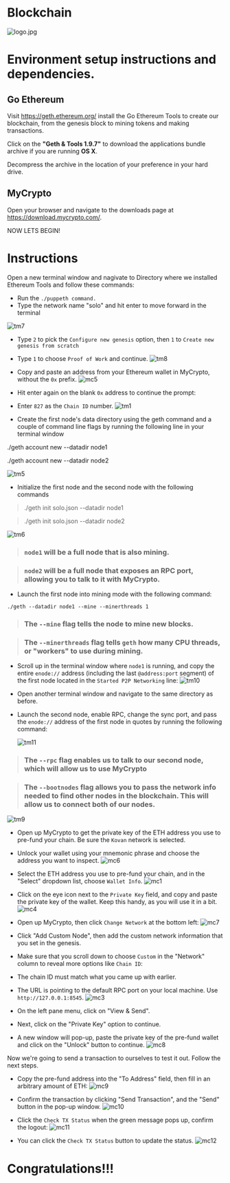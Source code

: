# Blockchain
![logo.jpg](Images/logo.jpg)

# Environment setup instructions and dependencies.

## **Go Ethereum**

Visit https://geth.ethereum.org/ install the Go Ethereum Tools to create our blockchain, from the genesis block to mining tokens and making transactions.

 Click on the **"Geth & Tools 1.9.7"** to download the applications bundle archive if you are running **OS X**.

Decompress the archive in the location of your preference in your hard drive.
## **MyCrypto**
Open your browser and navigate to the downloads page at https://download.mycrypto.com/.



NOW LETS BEGIN!

# Instructions

Open a new terminal window and nagivate to Directory where we installed Ethereum Tools and follow these commands:

* Run the `./puppeth command.`
* Type the network name "solo" and hit enter to move forward in the terminal

![tm7](images/tm7.png)

* Type `2` to pick the `Configure new genesis` option, then `1` to `Create new genesis from scratch`
* Type `1` to choose `Proof of Work` and continue.
![tm8](images/tm8.png)

* Copy and paste an address from your Ethereum wallet in MyCrypto, without the `0x` prefix.
 ![mc5](images/mc5.png)

* Hit enter again on the blank `0x` address to continue the prompt:

 * Enter `827` as the `Chain ID` number. 
 ![tm1](images/tm1.png)

* Create the first node's data directory using the geth command and a couple of command line flags by running the following line in your terminal window 

./geth account new --datadir node1

./geth account new --datadir node2

 ![tm5](images/tm5.png)

* Initialize the first node and the second node with the following commands

 >./geth init solo.json --datadir node1

 >./geth init solo.json --datadir node2

 ![tm6](images/tm6.png)

 

>### `node1` will be a full node that is also mining.

>### `node2` will be a full node that exposes an RPC port, allowing you to talk to it with MyCrypto.

* Launch the first node into mining mode with the following command:

 `./geth --datadir node1 --mine --minerthreads 1`
 
 >### The `--mine` flag tells the node to mine new blocks.

 >### The `--minerthreads` flag tells `geth` how many CPU threads, or "workers" to use during mining. 

* Scroll up in the terminal window where `node1` is running, and copy the entire `enode://` address (including the last `@address:port` segment) of the first node located in the `Started P2P Networking` line:
 ![tm10](images/tm10.png)

* Open another terminal window and navigate to the same directory as before.

* Launch the second node, enable RPC, change the sync port, and pass the `enode://` address of the first node in quotes by running the following command:

  ![tm11](images/tm11.png)


>### The `--rpc` flag enables us to talk to our second node, which will allow us to use MyCrypto 


>### The `--bootnodes` flag allows you to pass the network info needed to find other nodes in the blockchain. This will allow us to connect both of our nodes.
 ![tm9](images/tm9.png)


* Open up MyCrypto to get the private key of the ETH address you use to pre-fund your chain. Be sure the `Kovan` network is selected.

* Unlock your wallet using your mnemonic phrase and choose the address you want to inspect.
 ![mc6](images/mc6.png)


* Select the ETH address you use to pre-fund your chain, and in the "Select" dropdown list, choose `Wallet Info`.
 ![mc1](images/mc1.png)


* Click on the eye icon next to the `Private Key` field, and copy and paste the private key of the wallet. Keep this handy, as you will use it in a bit.
 ![mc4](images/mc4.png)


* Open up MyCrypto, then click `Change Network` at the bottom left:
 ![mc7](images/mc7.png)

* Click "Add Custom Node", then add the custom network information that you set in the genesis.

* Make sure that you scroll down to choose `Custom` in the "Network" column to reveal more options like `Chain ID`:

* The chain ID must match what you came up with earlier.

* The URL is pointing to the default RPC port on your local machine. Use `http://127.0.0.1:8545`.
 ![mc3](images/mc3.png)


* On the left pane menu, click on "View & Send".

* Next, click on the "Private Key" option to continue.

* A new window will pop-up, paste the private key of the pre-fund wallet and click on the "Unlock" button to continue.
 ![mc8](images/mc8.png)


Now we're going to send a transaction to ourselves to test it out. Follow the next steps.

* Copy the pre-fund address into the "To Address" field, then fill in an arbitrary amount of ETH:
 ![mc9](images/mc9.png)


* Confirm the transaction by clicking "Send Transaction", and the "Send" button in the pop-up window.
 ![mc10](images/mc10.png)


* Click the `Check TX Status` when the green message pops up, confirm the logout:
 ![mc11](images/mc11.png)

* You can click the `Check TX Status` button to update the status.
 ![mc12](images/mc12.png)
# Congratulations!!!
